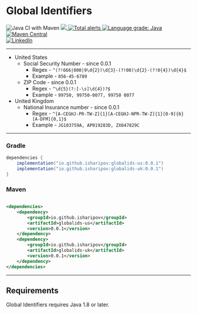 # Global Identifiers

![Java CI with Maven](https://github.com/iSharipov/gson-adapters/workflows/Java%20CI%20with%20Maven/badge.svg?branch=master)
<a href="https://codecov.io/gh/iSharipov/globalids">
<img src="https://codecov.io/gh/iSharipov/globalids/branch/master/graph/badge.svg" />
</a>
<a href="https://lgtm.com/projects/g/iSharipov/globalids/alerts/">
<img alt="Total alerts" src="https://img.shields.io/lgtm/alerts/g/iSharipov/globalids.svg?logo=lgtm&logoWidth=18"/>
</a>
<a href="https://lgtm.com/projects/g/iSharipov/globalids/context:java">
<img alt="Language grade: Java" src="https://img.shields.io/lgtm/grade/java/g/iSharipov/globalids.svg?logo=lgtm&logoWidth=18"/>
</a>
[![Maven Central](https://maven-badges.herokuapp.com/maven-central/io.github.isharipov/globalids/badge.svg)](https://maven-badges.herokuapp.com/maven-central/io.github.isharipov/globalids)
<br />
[![LinkedIn][linkedin-shield]][linkedin-url]

[linkedin-shield]: https://img.shields.io/badge/-LinkedIn-black.svg?style=flat-square&logo=linkedin&colorB=555

[linkedin-url]: https://linkedin.com/in/iSharipov

---

* United States
    * Social Security Number - since 0.0.1
        * Regex - `^(?!666|000|9\d{2})\d{3}-(?!00)\d{2}-(?!0{4})\d{4}$`
        * Example - `856-45-6789`
    * ZIP Code - since 0.0.1
        * Regex - `^\d{5}(?:[-\s]\d{4})?$`
        * Example - `99750, 99750-0077, 99750 0077`
* United Kingdom
    * National Insurance number - since 0.0.1
        * Regex - `^[A-CEGHJ-PR-TW-Z]{1}[A-CEGHJ-NPR-TW-Z]{1}[0-9]{6}[A-DFM]{0,1}$`
        * Example - `JG103759A, AP019283D, ZX047829C`

---

### Gradle

```groovy
dependencies {
    implementation("io.github.isharipov:globalids-us:0.0.1")
    implementation("io.github.isharipov:globalids-uk:0.0.1")
}
```

### Maven

```xml

<dependencies>
    <dependency>
        <groupId>io.github.isharipov</groupId>
        <artifactId>globalids-us</artifactId>
        <version>0.0.1</version>
    </dependency>
    <dependency>
        <groupId>io.github.isharipov</groupId>
        <artifactId>globalids-uk</artifactId>
        <version>0.0.1</version>
    </dependency>
</dependencies>
```

---

## Requirements

Global Identifiers requires Java 1.8 or later.
